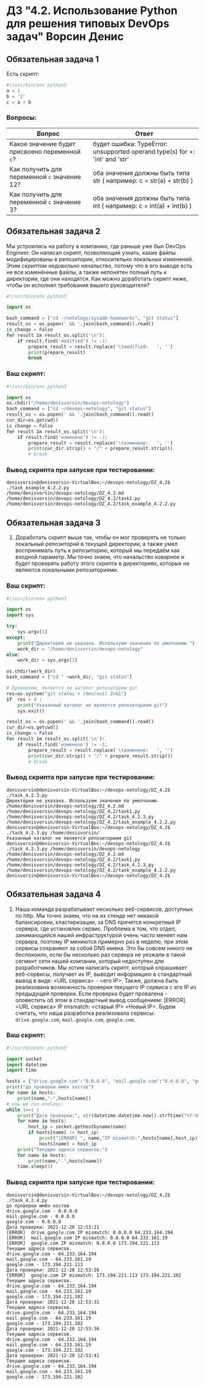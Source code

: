 # ДЗ "4.2. Использование Python для решения типовых DevOps задач" Ворсин Денис

## Обязательная задача 1

Есть скрипт:
```python
#!/usr/bin/env python3
a = 1
b = '2'
c = a + b
```

### Вопросы:
| Вопрос  | Ответ                                                                       |
| ------------- |-----------------------------------------------------------------------------|
| Какое значение будет присвоено переменной `c`?  | будет ошибка: TypeError: unsupported operand type(s) for +: 'int' and 'str' |
| Как получить для переменной `c` значение 12?  | оба значения должны быть типа str ( например: c = str(a) + str(b) )         |
| Как получить для переменной `c` значение 3?  | оба значения должны быть типа int ( например: с = int(a) + int(b) )         |

## Обязательная задача 2
Мы устроились на работу в компанию, где раньше уже был DevOps Engineer. Он написал скрипт, позволяющий узнать, какие файлы модифицированы в репозитории, относительно локальных изменений. Этим скриптом недовольно начальство, потому что в его выводе есть не все изменённые файлы, а также непонятен полный путь к директории, где они находятся. Как можно доработать скрипт ниже, чтобы он исполнял требования вашего руководителя?

```python
#!/usr/bin/env python3

import os

bash_command = ["cd ~/netology/sysadm-homeworks", "git status"]
result_os = os.popen(' && '.join(bash_command)).read()
is_change = False
for result in result_os.split('\n'):
    if result.find('modified') != -1:
        prepare_result = result.replace('\tmodified:   ', '')
        print(prepare_result)
        break
```
  

### Ваш скрипт:
```python
#!/usr/bin/env python3

import os
os.chdir("/home/denisvorsin/devops-netology")
bash_command = ["cd ~/devops-netology", "git status"]
result_os = os.popen(' && '.join(bash_command)).read()
cur_dir=os.getcwd()
is_change = False
for result in result_os.split('\n'):
    if result.find('изменено') != -1:
        prepare_result = result.replace('\tизменено:   ', '')
        print(cur_dir.strip() + "/" + prepare_result.strip())
        # break
```

### Вывод скрипта при запуске при тестировании:
```
denisvorsin@denisvorsin-VirtualBox:~/devops-netology/DZ_4.2$ ./task_example_4.2.2.py 
/home/denisvorsin/devops-netology/DZ_4.2.md
/home/denisvorsin/devops-netology/DZ_4.2/task1.py
/home/denisvorsin/devops-netology/DZ_4.2/task_example_4.2.2.py
```

## Обязательная задача 3
1. Доработать скрипт выше так, чтобы он мог проверять не только локальный репозиторий в текущей директории, а также умел воспринимать путь к репозиторию, который мы передаём как входной параметр. Мы точно знаем, что начальство коварное и будет проверять работу этого скрипта в директориях, которые не являются локальными репозиториями.

### Ваш скрипт:
```python
#!/usr/bin/env python3

import os
import sys

try:
    sys.argv[1]
except:
    print("Директория не указана. Используем значение по умолчанию.")
    work_dir = "/home/denisvorsin/devops-netology"
else:
    work_dir = sys.argv[1]

os.chdir(work_dir)
bash_command = ["cd " +work_dir, "git status"]

# Проверяем, является ли каталог репозиторем git
res=os.system("git status > /dev/null 2>&1")
if  res > 0 :
    print("Указанный каталог не является репозиторием git")
    sys.exit()

result_os = os.popen(' && '.join(bash_command)).read()
cur_dir=os.getcwd()
is_change = False
for result in result_os.split('\n'):
    if result.find('изменено') != -1:
        prepare_result = result.replace('\tизменено:   ', '')
        print(cur_dir.strip() + "/" + prepare_result.strip())
        # break
```

### Вывод скрипта при запуске при тестировании:
```
denisvorsin@denisvorsin-VirtualBox:~/devops-netology/DZ_4.2$ ./task_4.2.3.py
Директория не указана. Используем значение по умолчанию.
/home/denisvorsin/devops-netology/DZ_4.2.md
/home/denisvorsin/devops-netology/DZ_4.2/task1.py
/home/denisvorsin/devops-netology/DZ_4.2/task_4.2.3.py
/home/denisvorsin/devops-netology/DZ_4.2/task_example_4.2.2.py
denisvorsin@denisvorsin-VirtualBox:~/devops-netology/DZ_4.2$ ./task_4.2.3.py /home/denisvorsin/
Указанный каталог не является репозиторием git
denisvorsin@denisvorsin-VirtualBox:~/devops-netology/DZ_4.2$ ./task_4.2.3.py /home/denisvorsin/devops-netology
/home/denisvorsin/devops-netology/DZ_4.2.md
/home/denisvorsin/devops-netology/DZ_4.2/task1.py
/home/denisvorsin/devops-netology/DZ_4.2/task_4.2.3.py
/home/denisvorsin/devops-netology/DZ_4.2/task_example_4.2.2.py
denisvorsin@denisvorsin-VirtualBox:~/devops-netology/DZ_4.2$ 

```

## Обязательная задача 4
1. Наша команда разрабатывает несколько веб-сервисов, доступных по http. Мы точно знаем, что на их стенде нет никакой балансировки, кластеризации, за DNS прячется конкретный IP сервера, где установлен сервис. Проблема в том, что отдел, занимающийся нашей инфраструктурой очень часто меняет нам сервера, поэтому IP меняются примерно раз в неделю, при этом сервисы сохраняют за собой DNS имена. Это бы совсем никого не беспокоило, если бы несколько раз сервера не уезжали в такой сегмент сети нашей компании, который недоступен для разработчиков. Мы хотим написать скрипт, который опрашивает веб-сервисы, получает их IP, выводит информацию в стандартный вывод в виде: <URL сервиса> - <его IP>. Также, должна быть реализована возможность проверки текущего IP сервиса c его IP из предыдущей проверки. Если проверка будет провалена - оповестить об этом в стандартный вывод сообщением: [ERROR] <URL сервиса> IP mismatch: <старый IP> <Новый IP>. Будем считать, что наша разработка реализовала сервисы: `drive.google.com`, `mail.google.com`, `google.com`.

### Ваш скрипт:
```python
#!/usr/bin/env python3

import socket
import datetime
import time

hosts = {"drive.google.com":"0.0.0.0", "mail.google.com":"0.0.0.0", "google.com":"0.0.0.0"}
print("до проверки имён хостов")
for name in hosts:
    print(name,"-",hosts[name])
# now we run endless:
while 1==1 :
    print("Дата проверки:", str(datetime.datetime.now().strftime("%Y-%m-%d %H:%M:%S")))
    for name in hosts:
        host_ip = socket.gethostbyname(name)
        if hosts[name] != host_ip:
            print("[ERROR] ", name,"IP mismatch:",hosts[name],host_ip)
            hosts[name] = host_ip
    print("Текущие адреса сервисов.")
    for name in hosts:
        print(name,"-",hosts[name])
    time.sleep(5)

```

### Вывод скрипта при запуске при тестировании:
```
denisvorsin@denisvorsin-VirtualBox:~/devops-netology/DZ_4.2$ ./task_4.2.4.py
до проверки имён хостов
drive.google.com - 0.0.0.0
mail.google.com - 0.0.0.0
google.com - 0.0.0.0
Дата проверки: 2021-12-20 12:53:21
[ERROR]  drive.google.com IP mismatch: 0.0.0.0 64.233.164.194
[ERROR]  mail.google.com IP mismatch: 0.0.0.0 64.233.161.19
[ERROR]  google.com IP mismatch: 0.0.0.0 173.194.221.113
Текущие адреса сервисов.
drive.google.com - 64.233.164.194
mail.google.com - 64.233.161.19
google.com - 173.194.221.113
Дата проверки: 2021-12-20 12:53:26
[ERROR]  google.com IP mismatch: 173.194.221.113 173.194.221.102
Текущие адреса сервисов.
drive.google.com - 64.233.164.194
mail.google.com - 64.233.161.19
google.com - 173.194.221.102
Дата проверки: 2021-12-20 12:53:31
Текущие адреса сервисов.
drive.google.com - 64.233.164.194
mail.google.com - 64.233.161.19
google.com - 173.194.221.102
Дата проверки: 2021-12-20 12:53:36
Текущие адреса сервисов.
drive.google.com - 64.233.164.194
mail.google.com - 64.233.161.19
google.com - 173.194.221.102
Дата проверки: 2021-12-20 12:53:41
Текущие адреса сервисов.
drive.google.com - 64.233.164.194
mail.google.com - 64.233.161.19
google.com - 173.194.221.102

```

